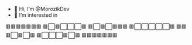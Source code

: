 - 👋 Hi, I’m @MorozikDev
- 👀 I’m interested in



🟥🟥🟥🟥🟥🟥🟥
🟥⬜🟥⬜⬜⬜🟥
🟥⬜🟥⬜🟥🟥🟥
🟥⬜⬜⬜⬜⬜🟥
🟥🟥🟥⬜🟥⬜🟥
🟥⬜⬜⬜🟥⬜🟥
🟥🟥🟥🟥🟥🟥🟥

<!---
MorozikDev/MorozikDev is a ✨ special ✨ repository because its `README.md` (this file) appears on your GitHub profile.
You can click the Preview link to take a look at your changes.
--->
